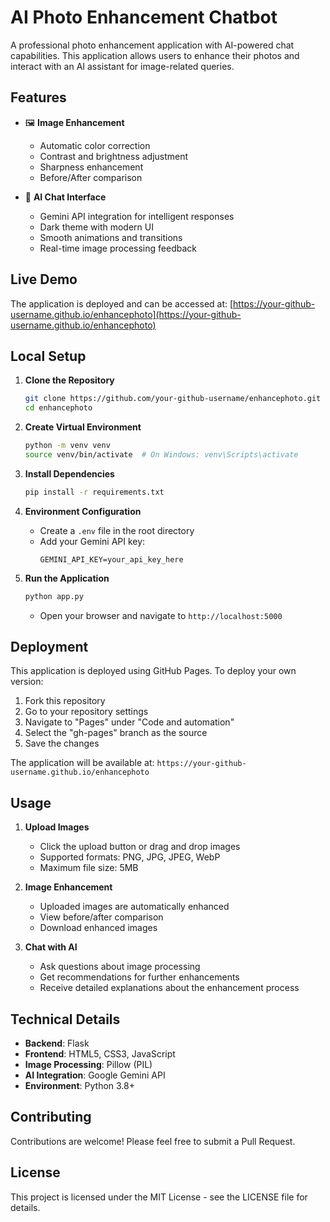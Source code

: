 # AI Photo Enhancement Chatbot

A professional photo enhancement application with AI-powered chat capabilities. This application allows users to enhance their photos and interact with an AI assistant for image-related queries.

## Features

- 🖼️ **Image Enhancement**
  - Automatic color correction
  - Contrast and brightness adjustment
  - Sharpness enhancement
  - Before/After comparison

- 💬 **AI Chat Interface**
  - Gemini API integration for intelligent responses
  - Dark theme with modern UI
  - Smooth animations and transitions
  - Real-time image processing feedback

## Live Demo

The application is deployed and can be accessed at: [https://your-github-username.github.io/enhancephoto](https://your-github-username.github.io/enhancephoto)

## Local Setup

1. **Clone the Repository**
   ```bash
   git clone https://github.com/your-github-username/enhancephoto.git
   cd enhancephoto
   ```

2. **Create Virtual Environment**
   ```bash
   python -m venv venv
   source venv/bin/activate  # On Windows: venv\Scripts\activate
   ```

3. **Install Dependencies**
   ```bash
   pip install -r requirements.txt
   ```

4. **Environment Configuration**
   - Create a `.env` file in the root directory
   - Add your Gemini API key:
     ```
     GEMINI_API_KEY=your_api_key_here
     ```

5. **Run the Application**
   ```bash
   python app.py
   ```
   - Open your browser and navigate to `http://localhost:5000`

## Deployment

This application is deployed using GitHub Pages. To deploy your own version:

1. Fork this repository
2. Go to your repository settings
3. Navigate to "Pages" under "Code and automation"
4. Select the "gh-pages" branch as the source
5. Save the changes

The application will be available at: `https://your-github-username.github.io/enhancephoto`

## Usage

1. **Upload Images**
   - Click the upload button or drag and drop images
   - Supported formats: PNG, JPG, JPEG, WebP
   - Maximum file size: 5MB

2. **Image Enhancement**
   - Uploaded images are automatically enhanced
   - View before/after comparison
   - Download enhanced images

3. **Chat with AI**
   - Ask questions about image processing
   - Get recommendations for further enhancements
   - Receive detailed explanations about the enhancement process

## Technical Details

- **Backend**: Flask
- **Frontend**: HTML5, CSS3, JavaScript
- **Image Processing**: Pillow (PIL)
- **AI Integration**: Google Gemini API
- **Environment**: Python 3.8+

## Contributing

Contributions are welcome! Please feel free to submit a Pull Request.

## License

This project is licensed under the MIT License - see the LICENSE file for details.

